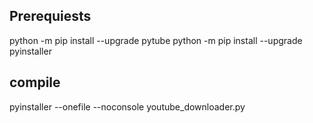 ## Prerequiests
python -m pip install --upgrade pytube
python -m pip install --upgrade pyinstaller

## compile
pyinstaller --onefile --noconsole youtube_downloader.py

